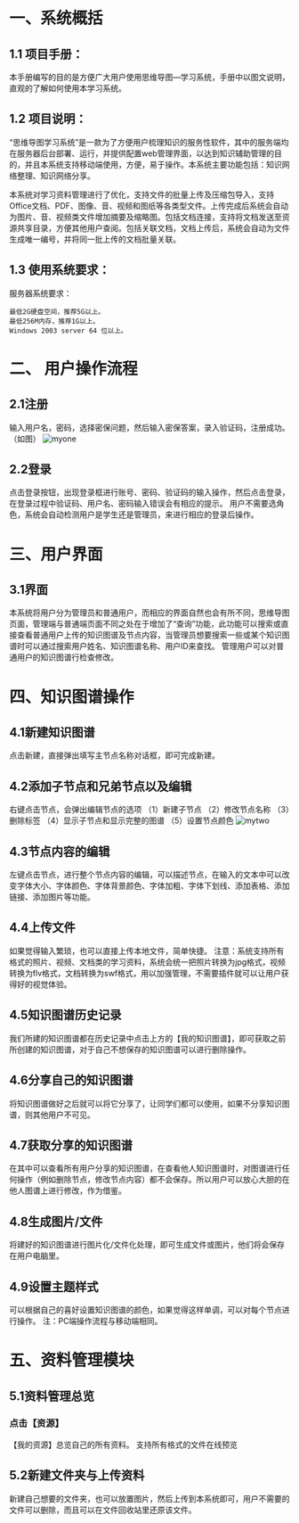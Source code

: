 #  一、系统概括

## 1.1 项目手册：
 
 本手册编写的目的是方便广大用户使用思维导图—学习系统，手册中以图文说明，直观的了解如何使用本学习系统。
 
## 1.2 项目说明：
      
   “思维导图学习系统”是一款为了方便用户梳理知识的服务性软件，其中的服务端均在服务器后台部署、运行，并提供配置web管理界面，以达到知识辅助管理的目的，并且本系统支持移动端使用，方便，易于操作。本系统主要功能包括：知识网络整理、知识网络分享。
   
   本系统对学习资料管理进行了优化，支持文件的批量上传及压缩包导入，支持Office文档、PDF、图像、音、视频和图纸等各类型文件。上传完成后系统会自动为图片、音、视频类文件增加摘要及缩略图。包括文档连接，支持将文档发送至资源共享目录，方便其他用户查阅。包括关联文档，文档上传后，系统会自动为文件生成唯一编号，并将同一批上传的文档批量关联。
## 1.3 使用系统要求：   

 服务器系统要求：

    最低2G硬盘空间，推荐5G以上。
    最低256M内存，推荐1G以上。
    Windows 2003 server 64 位以上。
# 二、 用户操作流程

## 2.1注册

输入用户名，密码，选择密保问题，然后输入密保答案，录入验证码，注册成功。（如图）
![myone](https://user-images.githubusercontent.com/37893582/40597860-c6f3afa0-6276-11e8-9685-d45b97201c9f.png) 
## 2.2登录

   点击登录按钮，出现登录框进行账号、密码、验证码的输入操作，然后点击登录，在登录过程中验证码、用户名、密码输入错误会有相应的提示。
 用户不需要选角色，系统会自动检测用户是学生还是管理员，来进行相应的登录后操作。
  
# 三、用户界面

## 3.1界面
  本系统将用户分为管理员和普通用户，而相应的界面自然也会有所不同，思维导图页面，管理端与普通端页面不同之处在于增加了“查询”功能，此功能可以搜索或直接查看普通用户上传的知识图谱及节点内容，当管理员想要搜索一些或某个知识图谱时可以通过搜索用户姓名、知识图谱名称、用户ID来查找。
  管理用户可以对普通用户的知识图谱行检查修改。

# 四、知识图谱操作

## 4.1新建知识图谱
点击新建，直接弹出填写主节点名称对话框，即可完成新建。
## 4.2添加子节点和兄弟节点以及编辑
  右键点击节点，会弹出编辑节点的选项
   （1）新建子节点
   （2）修改节点名称
   （3）删除标签
   （4）显示子节点和显示完整的图谱
   （5）设置节点颜色
![mytwo](https://user-images.githubusercontent.com/37893582/40598007-c0174a74-6277-11e8-8a88-f12a8fbf8245.png)
## 4.3节点内容的编辑
左键点击节点，进行整个节点内容的编辑，可以描述节点，在输入的文本中可以改变字体大小、字体颜色、字体背景颜色、字体加粗、字体下划线、添加表格、添加链接、添加图片等功能。
## 4.4上传文件
如果觉得输入繁琐，也可以直接上传本地文件，简单快捷。
注意：系统支持所有格式的照片、视频、文档类的学习资料，系统会统一把照片转换为jpg格式，视频转换为flv格式，文档转换为swf格式，用以加强管理，不需要插件就可以让用户获得好的视觉体验。
## 4.5知识图谱历史记录
我们所建的知识图谱都在历史记录中点击上方的【我的知识图谱】，即可获取之前所创建的知识图谱，对于自己不想保存的知识图谱可以进行删除操作。
## 4.6分享自己的知识图谱
将知识图谱做好之后就可以将它分享了，让同学们都可以使用，如果不分享知识图谱，则其他用户不可见。
## 4.7获取分享的知识图谱
在其中可以查看所有用户分享的知识图谱，在查看他人知识图谱时，对图谱进行任何操作（例如删除节点，修改节点内容）都不会保存。所以用户可以放心大胆的在他人图谱上进行修改，作为借鉴。
## 4.8生成图片/文件
将建好的知识图谱进行图片化/文件化处理，即可生成文件或图片，他们将会保存在用户电脑里。
## 4.9设置主题样式
可以根据自己的喜好设置知识图谱的颜色，如果觉得这样单调，可以对每个节点进行操作。
注：PC端操作流程与移动端相同。
# 五、资料管理模块
## 5.1资料管理总览
### 点击【资源】
【我的资源】总览自己的所有资料。
支持所有格式的文件在线预览
## 5.2新建文件夹与上传资料
新建自己想要的文件夹，也可以放置图片，然后上传到本系统即可，用户不需要的文件可以删除，而且可以在文件回收站里还原该文件。





